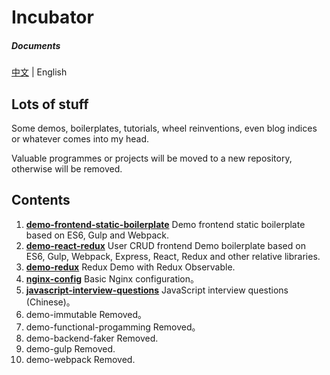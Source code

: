 # Incubator

##### Documents

[中文](https://github.com/oychao/incubator) | English

## Lots of stuff

Some demos, boilerplates, tutorials, wheel reinventions, even blog indices or whatever comes into my head.

Valuable programmes or projects will be moved to a new repository, otherwise will be removed.

## Contents

1. **[demo-frontend-static-boilerplate](https://github.com/oychao/incubator/tree/master/demo-frontend-static-boilerplate)** Demo frontend static boilerplate based on ES6, Gulp and Webpack.
2. **[demo-react-redux](https://github.com/oychao/incubator/tree/master/demo-react-redux)** User CRUD frontend Demo boilerplate based on ES6, Gulp, Webpack, Express, React, Redux and other relative libraries.
3. **[demo-redux](https://github.com/oychao/incubator/tree/master/demo-redux)** Redux Demo with Redux Observable.
4. **[nginx-config](https://github.com/oychao/incubator/tree/master/nginx-config)** Basic Nginx configuration。
5. **[javascript-interview-questions](https://github.com/oychao/incubator/tree/master/javascript-interview-questions)** JavaScript interview questions (Chinese)。
6. demo-immutable Removed。
7. demo-functional-progamming Removed。
8. demo-backend-faker Removed.
9. demo-gulp Removed.
10. demo-webpack Removed.
